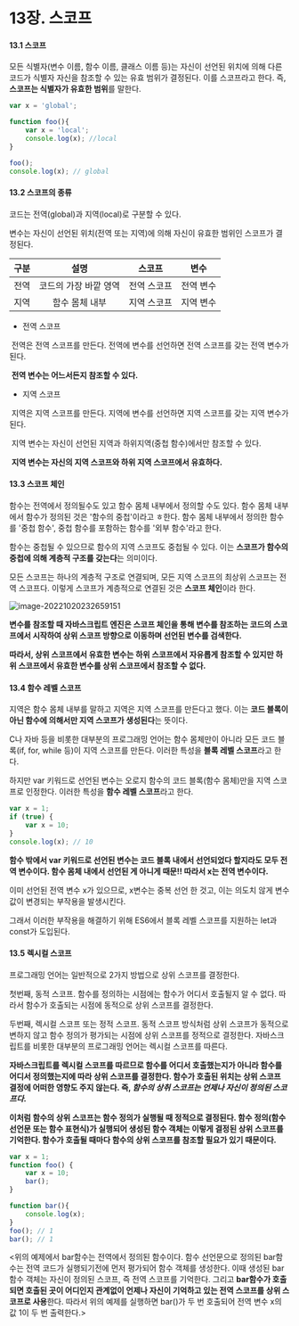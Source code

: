 # 13장. 스코프

#### 13.1 스코프

모든 식별자(변수 이름, 함수 이름, 클래스 이름 등)는 자신이 선언된 위치에 의해 다른 코드가 식별자 자신을 참조할 수 있는 유효 범위가 결정된다. 이를 스코프라고 한다. 
즉, **스코프는 식별자가 유효한 범위**를 말한다.

```javascript
var x = 'global';

function foo(){
    var x = 'local';
    console.log(x); //local
}

foo();
console.log(x); // global
```





#### 13.2 스코프의 종류

코드는 전역(global)과 지역(local)로 구분할 수 있다.

변수는 자신이 선언된 위치(전역 또는 지역)에 의해 자신이 유효한 범위인 스코프가 결정된다.

| 구분 |         설명          |   스코프    |   변수    |
| :--: | :-------------------: | :---------: | :-------: |
| 전역 | 코드의 가장 바깥 영역 | 전역 스코프 | 전역 변수 |
| 지역 |    함수 몸체 내부     | 지역 스코프 | 지역 변수 |

- 전역 스코프

​		전역은 전역 스코프를 만든다. 전역에 변수를 선언하면 전역 스코프를 갖는 전역 변수가 된다. 

​		**전역 변수는 어느서든지 참조할 수 있다.**

- 지역 스코프

​		지역은 지역 스코프를 만든다. 지역에 변수를 선언하면 지역 스코프를 갖는 지역 변수가 된다.

​		지역 변수는 자신이 선언된 지역과 하위지역(중첩 함수)에서만 참조할 수 있다.

​		**지역 변수는 자신의 지역 스코프와 하위 지역 스코프에서 유효하다.**



#### 13.3 스코프 체인

함수는 전역에서 정의될수도 있고 함수 몸체 내부에서 정의할 수도 있다. 함수 몸체 내부에서 함수가 정의된 것은 '함수의 중첩'이라고 ㅎ한다. 함수 몸체 내부에서 정의한 함수를 '중첩 함수', 중첩 함수를 포함하는 함수를 '외부 함수'라고 한다.

함수는 중첩될 수 있으므로 함수의 지역 스코프도 중첩될 수 있다. 이는 **스코프가 함수의 중첩에 의해 계층적 구조를 갖는다**는 의미이다.

모든 스코프는 하나의 계층적 구조로 연결되며, 모든 지역 스코프의 최상위 스코프는 전역 스코프다. 이렇게 스코프가 계층적으로 연결된 것은 **스코프 체인**이라 한다.

![image-20221020232659151](C:\Users\qlrqo\AppData\Roaming\Typora\typora-user-images\image-20221020232659151.png)



**변수를 참조할 때 자바스크립트 엔진은 스코프 체인을 통해 변수를 참조하는 코드의 스코프에서 시작하여 상위 스코프 방향으로 이동하며 선언된 변수를 검색한다.**

**따라서, 상위 스코프에서 유효한 변수는 하위 스코프에서 자유롭게 참조할 수 있지만 하위 스코프에서 유효한 변수를 상위 스코프에서 참조할 수 없다.**



#### 13.4 함수 레벨 스코프

지역은 함수 몸체 내부를 말하고 지역은 지역 스코프를 만든다고 했다. 이는 **코드 블록이 아닌 함수에 의해서만 지역 스코프가 생성된다**는 뜻이다.

C나 자바 등을 비롯한 대부분의 프로그래밍 언어는 함수 몸체만이 아니라 모든 코드 블록(if, for, while 등)이 지역 스코프를 만든다. 이러한 특성을 **블록 레벨 스코프**라고 한다.

하지만 var 키워드로 선언된 변수는 오로지 함수의 코드 블록(함수 몸체)만을 지역 스코프로 인정한다. 이러한 특성을 **함수 레벨 스코프**라고 한다.

```javascript
var x = 1;
if (true) {
    var x = 10;
}
console.log(x); // 10
```

**함수 밖에서 var 키워드로 선언된 변수는 코드 블록 내에서 선언되었다 할지라도 모두 전역 변수이다. 함수 몸체 내에서 선언된 게 아니게 때문!!  따라서 x는 전역 변수이다.** 

이미 선언된 전역 변수 x가 있으므로, x변수는 중복 선언 한 것고, 이는 의도치 않게 변수 값이 변경되는 부작용을 발생시킨다.

그래서 이러한 부작용을 해결하기 위해 ES6에서 블록 레벨 스코프를 지원하는 let과 const가 도입된다. 



#### 13.5 렉시컬 스코프

프로그래밍 언어는 일반적으로 2가지 방법으로 상위 스코프를 결정한다.

첫번째, 동적 스코프. 함수를 정의하는 시점에는 함수가 어디서 호출될지 알 수 없다. 따라서 함수가 호출되는 시점에 동적으로 상위 스코프를 결정한다.

두번째, 렉시컬 스코프 또는 정적 스코프. 동적 스코프 방식처럼 상위 스코프가 동적으로 변하지 않고 함수 정의가 평가되는 시점에 상위 스코프를 정적으로 결정한다. 자바스크립트를 비롯한 대부분의 프로그래밍 언어는 렉시컬 스코프를 따른다.

**자바스크립트를 렉시컬 스코프를 따르므로 함수를 어디서 호출했는지가 아니라 함수를 어디서 정의했는지에 따라 상위 스코프를 결정한다. 함수가 호출된 위치는 상위 스코프 결정에 어떠한 영향도 주지 않는다. 즉, *함수의 상취 스코프는 언제나 자신이 정의된 스코프다*.**

**이처럼 함수의 상위 스코프는 함수 정의가 실행될 때 정적으로 결정된다. 함수 정의(함수 선언문 또는 함수 표현식)가 실행되어 생성된 함수 객체는 이렇게 결정된 상위 스코프를 기억한다. 함수가 호출될 때마다 함수의 상위 스코프를 참조할 필요가 있기 때문이다.**

```javascript
var x = 1;
function foo() {
    var x = 10;
    bar();
}

function bar(){
    console.log(x);
}
foo(); // 1
bar(); // 1
```

<위의 예제에서 bar함수는 전역에서 정의된 함수이다. 함수 선언문으로 정의된 bar함수는 전역 코드가 실행되기전에 먼저 평가되어 함수 객체를 생성한다. 이때 생성된 bar 함수 객체는 자신이 정의된 스코프, 즉 전역 스코프를 기억한다. 그리고 **bar함수가 호출되면 호출된 곳이 어디인지 관계없이 언제나 자신이 기억하고 있는 전역 스코프를 상위 스코프로 사용**한다. 따라서 위의 예제를 실행하면 bar()가 두 번 호출되어 전역 변수 x의 값 1이 두 번 출력한다.>